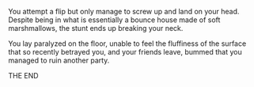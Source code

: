 You attempt a flip but only manage to screw up and land on your head. Despite being in what is essentially a bounce house made of soft marshmallows, the stunt ends up breaking your neck. 

You lay paralyzed on the floor, unable to feel the fluffiness of the surface that so recently betrayed you, and your friends leave, bummed that you managed to ruin another party. 

THE END